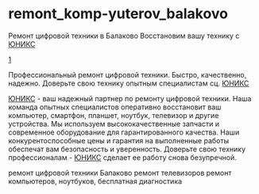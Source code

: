 # remont_komp-yuterov_balakovo
Ремонт цифровой техники в Балаково
Восстановим вашу технику с [ЮНИКС](https://clck.ru/34cB3t)


[1](https://raw.githubusercontent.com/unix-balakovo/remont_komp-yuterov_balakovo/main/0x0ss-85.jpg)


Профессиональный ремонт цифровой техники. Быстро, качественно, надежно. Доверьте свою технику опытным специалистам сц. [ЮНИКС](https://clck.ru/34cB3t)

[ЮНИКС](https://clck.ru/34cB3t) - ваш надежный партнер по ремонту цифровой техники. Наша команда опытных специалистов оперативно восстановит ваш компьютер, смартфон, планшет, ноутбук, телевизор и другие устройства. Мы используем  высококачественные запчасти и современное оборудование для гарантированного качества. Наши конкурентоспособные цены и гарантия на выполненные работы обеспечат вам безопасность и уверенность. Доверьте свою технику профессионалам - [ЮНИКС](https://clck.ru/34cB3t) сделает ее работу снова безупречной.

































ремонт цифровой техники Балаково ремонт телевизоров ремонт компьютеров, ноутбуков, бесплатная диагностика
